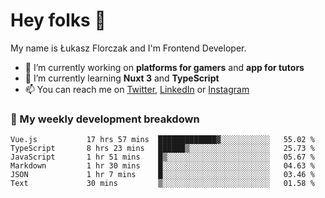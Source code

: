 # Hey folks 👋

My name is Łukasz Florczak and I'm Frontend Developer. 

- 🔭 I’m currently working on **platforms for gamers** and **app for tutors**
- 🌱 I’m currently learning **Nuxt 3** and **TypeScript**
- 📫 You can reach me on [Twitter](https://twitter.com/lukaszflorczak), [LinkedIn](https://pl.linkedin.com/in/lukasz-florczak) or [Instagram](https://instagram.com/lukaszflorczak)


### 🧮 My weekly development breakdown

<!--START_SECTION:waka-->

```text
Vue.js           17 hrs 57 mins  █████████████▓░░░░░░░░░░░   55.02 %
TypeScript       8 hrs 23 mins   ██████▒░░░░░░░░░░░░░░░░░░   25.73 %
JavaScript       1 hr 51 mins    █▒░░░░░░░░░░░░░░░░░░░░░░░   05.67 %
Markdown         1 hr 30 mins    █░░░░░░░░░░░░░░░░░░░░░░░░   04.63 %
JSON             1 hr 7 mins     █░░░░░░░░░░░░░░░░░░░░░░░░   03.46 %
Text             30 mins         ▒░░░░░░░░░░░░░░░░░░░░░░░░   01.58 %
```

<!--END_SECTION:waka-->

<!--
**lukaszflorczak/lukaszflorczak** is a ✨ _special_ ✨ repository because its `README.md` (this file) appears on your GitHub profile.

Here are some ideas to get you started:

- 🔭 I’m currently working on ...
- 🌱 I’m currently learning ...
- 👯 I’m looking to collaborate on ...
- 🤔 I’m looking for help with ...
- 💬 Ask me about ...
- 📫 How to reach me: ...
- 😄 Pronouns: ...
- ⚡ Fun fact: ...
-->
